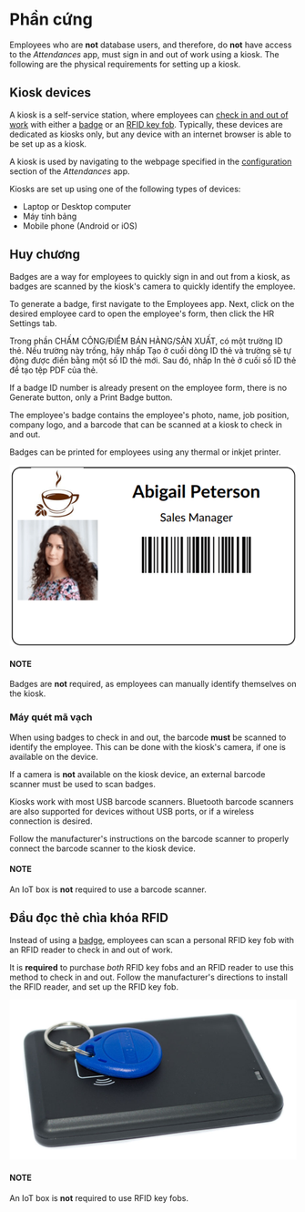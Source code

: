 # Phần cứng

Employees who are **not** database users, and therefore, do **not** have access to the *Attendances*
app, must sign in and out of work using a kiosk. The following are the physical requirements for
setting up a kiosk.

## Kiosk devices

A kiosk is a self-service station, where employees can [check in and out of work](kiosks.md#attendances-kiosk-mode-entry) with either a [badge](#attendances-hardware-badges) or an
[RFID key fob](#attendances-hardware-rfid). Typically, these devices are dedicated as kiosks
only, but any device with an internet browser is able to be set up as a kiosk.

A kiosk is used by navigating to the webpage specified in the [configuration](kiosks.md#attendances-kiosk-settings) section of the *Attendances* app.

Kiosks are set up using one of the following types of devices:

- Laptop or Desktop computer
- Máy tính bảng
- Mobile phone (Android or iOS)

<a id="attendances-hardware-badges"></a>

## Huy chương

Badges are a way for employees to quickly sign in and out from a kiosk, as badges are scanned by the
kiosk's camera to quickly identify the employee.

To generate a badge, first navigate to the Employees app. Next, click on the
desired employee card to open the employee's form, then click the HR Settings tab.

Trong phần CHẤM CÔNG/ĐIỂM BÁN HÀNG/SẢN XUẤT, có một trường ID thẻ. Nếu trường này trống, hãy nhấp Tạo ở cuối dòng ID thẻ và trường sẽ tự động được điền bằng một số ID thẻ mới. Sau đó, nhấp In thẻ ở cuối số ID thẻ để tạo tệp PDF của thẻ.

If a badge ID number is already present on the employee form, there is no Generate
button, only a Print Badge button.

The employee's badge contains the employee's photo, name, job position, company logo, and a barcode
that can be scanned at a kiosk to check in and out.

Badges can be printed for employees using any thermal or inkjet printer.

![A badge for an employee that is created from the Employees app.](../../../.gitbook/assets/badge.png)

#### NOTE
Badges are **not** required, as employees can manually identify themselves on the kiosk.

### Máy quét mã vạch

When using badges to check in and out, the barcode **must** be scanned to identify the employee.
This can be done with the kiosk's camera, if one is available on the device.

If a camera is **not** available on the kiosk device, an external barcode scanner must be used to
scan badges.

Kiosks work with most USB barcode scanners. Bluetooth barcode scanners are also supported for
devices without USB ports, or if a wireless connection is desired.

Follow the manufacturer's instructions on the barcode scanner to properly connect the barcode
scanner to the kiosk device.

#### NOTE
An IoT box is **not** required to use a barcode scanner.

<a id="attendances-hardware-rfid"></a>

## Đầu đọc thẻ chìa khóa RFID

Instead of using a [badge](#attendances-hardware-badges), employees can scan a personal RFID
key fob with an RFID reader to check in and out of work.

It is **required** to purchase *both* RFID key fobs and an RFID reader to use this method to check
in and out. Follow the manufacturer's directions to install the RFID reader, and set up the RFID key
fob.

![An RFID key fob is placed on an RFID reader.](../../../.gitbook/assets/rfid-reader.jpg)

#### NOTE
An IoT box is **not** required to use RFID key fobs.
